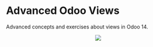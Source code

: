 # Advanced Odoo Views

Advanced concepts and exercises about views in Odoo 14.

<p align="center">
<img src="https://odootrickstips.files.wordpress.com/2019/11/example-of-odoo-form-view.jpg">
</p>
